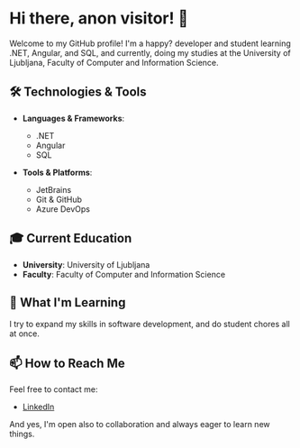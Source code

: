 # Hi there, anon visitor! 👋

Welcome to my GitHub profile! I'm a happy? developer and student learning .NET, Angular, and SQL, and currently, doing my studies at the University of Ljubljana, Faculty of Computer and Information Science.

## 🛠️ Technologies & Tools

- **Languages & Frameworks**: 
  - .NET
  - Angular
  - SQL
      
- **Tools & Platforms**:
  - JetBrains
  - Git & GitHub
  - Azure DevOps

## 🎓 Current Education

- **University**: University of Ljubljana
- **Faculty**: Faculty of Computer and Information Science

## 🌱 What I'm Learning

I try to expand my skills in software development, and do student chores all at once.

## 📫 How to Reach Me

Feel free to contact me:

- [LinkedIn](https://www.linkedin.com/in/nikolasrebrov/)
  
And yes, I'm open also to collaboration and always eager to learn new things.
